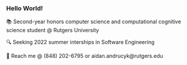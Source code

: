 ### Hello World!
<p>📚 Second-year honors computer science and computational cognitive science student @ Rutgers University</p>
<p>🔍 Seeking 2022 summer interships in Software Engineering </p>
<p>📧 Reach me @ (848) 202-6795 or aidan.andrucyk@rutgers.edu </p>

